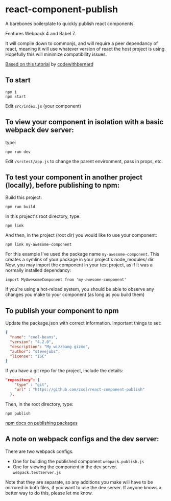 # react-component-publish

A barebones boilerplate to quickly publish react components.

Features Webpack 4 and Babel 7.

It will compile down to commonjs, and will require a peer dependancy of react, meaning it will use whatever version of react the host project is using. Hopefully this will minimize compatibility issues.

[Based on this tutorial](https://medium.com/quick-code/publish-your-own-react-component-as-npm-package-under-5-minutes-8a47f0cb92b9) by [codewithbernard](https://github.com/codewithbernard)

## To start

```
npm i
npm start
```

Edit `src/index.js` (your component)

## To view your component in isolation with a basic webpack dev server:
type:

```
npm run dev
```

Edit `/srctest/app.js` to change the parent environment, pass in props, etc.

## To test your component in another project (locally), before publishing to npm:

Build this project:

```
npm run build
```

In this project's root directory, type:

```
npm link
```

And then, in the project (root dir) you would like to use your component:

```
npm link my-awesome-component
```

For this example I've used the package name `my-awesome-component`.
This creates a symlink of your package in your project's node_modules/ dir.
Now, you may import the component in your test project, as if it was a normally installed dependancy:

```
import MyAwesomeComponent from 'my-awesome-component'
```

If you're using a hot-reload system, you should be able to observe any changes you make to your component (as long as you build them)

## To publish your component to npm
Update the package.json with correct information.
Important things to set:

```json
{
  "name": "cool-beans",
  "version": "4.2.0",
  "description": "My wizzbang gizmo",
  "author": "stevejobs",
  "license": "ISC"
}
```

If you have a git repo for the project, include the details:

```json
"repository": {
    "type" : "git",
    "url" : "https://github.com/zxol/react-component-publish"
  },
```

Then, in the root directory, type:

```
npm publish
```

[npm docs on publishing packages](https://docs.npmjs.com/packages-and-modules/contributing-packages-to-the-registry)

## A note on webpack configs and the dev server:
There are two webpack configs.

- One for building the published component `webpack.publish.js`
- One for viewing the component in the dev server. `webpack.testServer.js`

Note that they are separate, so any additions you make will have to be mirrored in both files, if you want to use the dev server. If anyone knows a better way to do this, please let me know.
